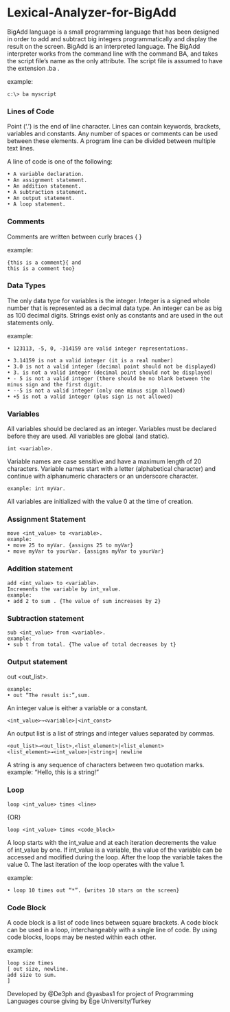 # Lexical-Analyzer-for-BigAdd

BigAdd language is a small programming language that has been designed in order to add and subtract big integers programmatically and display the result on the screen. 
BigAdd is an interpreted language. 
The BigAdd interpreter works from the command line with the command BA, and takes the script file’s name as the only attribute. 
The script file is assumed to have the extension .ba .

  example: 

	c:\> ba myscript

### Lines of Code
  Point (‘.’) is the end of line character. Lines can contain keywords, brackets, variables and constants. Any number of spaces or comments can be used between these elements. A   program line can be divided between multiple text lines.

  A line of code is one of the following:
  
	• A variable declaration.
	• An assignment statement.
	• An addition statement.
	• A subtraction statement.
	• An output statement.
	• A loop statement.
	
### Comments
  Comments are written between curly braces { }

  example: 
  
	{this is a comment}{ and
	this is a comment too}

### Data Types
  The only data type for variables is the integer. Integer is a signed whole number that is represented as a decimal data type. 
  An integer can be as big as 100 decimal digits.
  Strings exist only as constants and are used in the out statements only.
	
  example: 
  
	• 123113, -5, 0, -314159 are valid integer representations.
	
	• 3.14159 is not a valid integer (it is a real number)
	• 3.0 is not a valid integer (decimal point should not be displayed)
	• 3. is not a valid integer (decimal point should not be displayed)
	• - 5 is not a valid integer (there should be no blank between the minus sign and the first digit.
	• --5 is not a valid integer (only one minus sign allowed)
	• +5 is not a valid integer (plus sign is not allowed)
	
### Variables
  All variables should be declared as an integer. Variables must be declared before they are used. All variables are global (and static).

	int <variable>.
	
  Variable names are case sensitive and have a maximum length of 20 characters. 
  Variable names start with a letter (alphabetical character) and continue with alphanumeric characters or an underscore character.
  
	example: int myVar.
	
  All variables are initialized with the value 0 at the time of creation.
  
### Assignment Statement

	move <int_value> to <variable>.
	example: 
	• move 25 to myVar. {assigns 25 to myVar}
	• move myVar to yourVar. {assigns myVar to yourVar}
	
### Addition statement 

	add <int_value> to <variable>.
	Increments the variable by int_value.
	example: 
	• add 2 to sum . {The value of sum increases by 2}
	
### Subtraction statement 

	sub <int_value> from <variable>.
	example: 
	• sub t from total. {The value of total decreases by t}
	
### Output statement 

out <out_list>.

	example: 
	• out “The result is:”,sum.
	
An integer value is either a variable or a constant.

	<int_value>→<variable>|<int_const>
	
An output list is a list of strings and integer values separated by commas.

	<out_list>→<out_list>,<list_element>|<list_element>
	<list_element>→<int_value>|<string>| newline

A string is any sequence of characters between two quotation marks.
example: “Hello, this is a string!”
	
### Loop

	loop <int_value> times <line>
	
{OR}

	loop <int_value> times <code_block>
	
  A loop starts with the int_value and at each iteration decrements the value of int_value by one. 
  If int_value is a variable, the value of the variable can be accessed and modified during the loop. After the loop the variable takes the value 0. 
  The last iteration of the loop operates with the value 1.

example:

	• loop 10 times out “*”. {writes 10 stars on the screen}

### Code Block
  A code block is a list of code lines between square brackets. A code block can be used in a loop, interchangeably with a single line of code. 
  By using code blocks, loops may be nested within each other. 
  
  example:
  
	loop size times
	[ out size, newline.
	add size to sum.
	]


Developed by @De3ph and @yasbas1 for project of Programming Languages course giving by Ege University/Turkey
